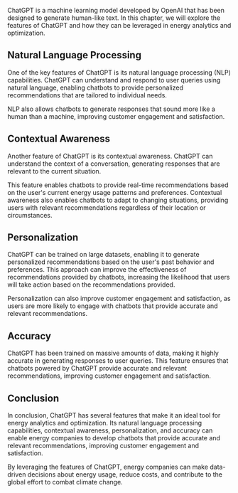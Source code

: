 

ChatGPT is a machine learning model developed by OpenAI that has been designed to generate human-like text. In this chapter, we will explore the features of ChatGPT and how they can be leveraged in energy analytics and optimization.

Natural Language Processing
---------------------------

One of the key features of ChatGPT is its natural language processing (NLP) capabilities. ChatGPT can understand and respond to user queries using natural language, enabling chatbots to provide personalized recommendations that are tailored to individual needs.

NLP also allows chatbots to generate responses that sound more like a human than a machine, improving customer engagement and satisfaction.

Contextual Awareness
--------------------

Another feature of ChatGPT is its contextual awareness. ChatGPT can understand the context of a conversation, generating responses that are relevant to the current situation.

This feature enables chatbots to provide real-time recommendations based on the user's current energy usage patterns and preferences. Contextual awareness also enables chatbots to adapt to changing situations, providing users with relevant recommendations regardless of their location or circumstances.

Personalization
---------------

ChatGPT can be trained on large datasets, enabling it to generate personalized recommendations based on the user's past behavior and preferences. This approach can improve the effectiveness of recommendations provided by chatbots, increasing the likelihood that users will take action based on the recommendations provided.

Personalization can also improve customer engagement and satisfaction, as users are more likely to engage with chatbots that provide accurate and relevant recommendations.

Accuracy
--------

ChatGPT has been trained on massive amounts of data, making it highly accurate in generating responses to user queries. This feature ensures that chatbots powered by ChatGPT provide accurate and relevant recommendations, improving customer engagement and satisfaction.

Conclusion
----------

In conclusion, ChatGPT has several features that make it an ideal tool for energy analytics and optimization. Its natural language processing capabilities, contextual awareness, personalization, and accuracy can enable energy companies to develop chatbots that provide accurate and relevant recommendations, improving customer engagement and satisfaction.

By leveraging the features of ChatGPT, energy companies can make data-driven decisions about energy usage, reduce costs, and contribute to the global effort to combat climate change.

